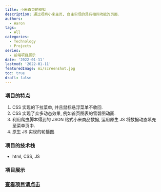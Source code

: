 ```yaml
---
title: 小米首页的模拟
description: 通过观察小米主页, 自主实现的具有相同功能的页面.
authors:
  - Aaron
tags:
  - All
categories:
  - Technology
  - Projects
series:
  - 前端项目展示
date: '2022-01-11'
lastmod: '2022-01-11'
featuredImage: mi/screenshot.jpg
toc: true
draft: false
---
```

### 项目的特点

1. CSS 实现的下拉菜单, 并且鼠标悬浮菜单不收回.
2. CSS 实现了众多动态效果, 例如首页图表的雪碧图动画.
3. 利用爬虫脚本得到的 JSON 格式小米商品数据, 运用原生 JS 将数据动态填充至菜单页中.
4. 原生 JS 实现的轮播图.

### 项目的技术栈

- html, CSS, JS

### 项目展示

### [查看项目请点击](/mi/index.html)

